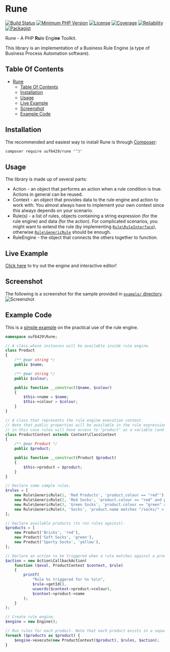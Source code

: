 # Rune

[![Build Status](https://travis-ci.org/uuf6429/rune.svg?branch=master)](https://travis-ci.org/uuf6429/rune)
[![Minimum PHP Version](https://img.shields.io/badge/php-%3E%3D%207.4-8892BF.svg)](https://php.net/)
[![License](https://img.shields.io/badge/license-MIT-blue.svg)](https://raw.githubusercontent.com/uuf6429/rune/master/LICENSE)
[![Coverage](https://sonarcloud.io/api/project_badges/measure?project=Rune&metric=coverage)](https://sonarcloud.io/component_measures?id=Rune&metric=coverage)
[![Reliability](https://sonarcloud.io/api/project_badges/measure?project=Rune&metric=reliability_rating)](https://sonarcloud.io/dashboard?id=Rune)
[![Packagist](https://img.shields.io/packagist/v/uuf6429/Rune.svg)](https://packagist.org/packages/uuf6429/rune)

Rune - A PHP <b>Ru</b>le Engi<b>ne</b> Toolkit.

This library is an implementation of a Business Rule Engine (a type of Business Process Automation software).

## Table Of Contents

- [Rune](#rune)
  - [Table Of Contents](#table-of-contents)
  - [Installation](#installation)
  - [Usage](#usage)
  - [Live Example](#live-example)
  - [Screenshot](#screenshot)
  - [Example Code](#example-code)

## Installation

The recommended and easiest way to install Rune is through [Composer](https://getcomposer.org/):

```bash
composer require uuf6429/rune "^3"
```

## Usage

The library is made up of several parts:

- Action - an object that performs an action when a rule condition is true. Actions in general can be reused.
- Context - an object that provides data to the rule engine and action to work with.
  You almost always have to implement your own context since this always depends on your scenario.
- Rule(s) - a list of rules, objects containing a string expression (for the rule engine) and data (for the action).
  For complicated scenarios, you might want to extend the rule (by implementing [`Rule\RuleInterface`](https://github.com/uuf6429/rune/blob/master/src/Rune/Rule/RuleInterface.php)), otherwise [`Rule\GenericRule`](https://github.com/uuf6429/rune/blob/master/src/Rune/Rule/GenericRule.php) should be enough.
- RuleEngine - the object that connects the others together to function.

## Live Example

[Click here](http://192.237.167.233/rune-demo/) to try out the engine and interactive editor!

## Screenshot

The following is a screenshot for the sample provided in [`example/` directory](https://github.com/uuf6429/rune/tree/master/example).
![Screenshot](http://i.imgur.com/YLFAwxI.png)

## Example Code

This is a [simple example](https://github.com/uuf6429/rune/tree/master/example/simple.php) on the practical use of the rule engine.

```php
namespace uuf6429\Rune;

// A class whose instances will be available inside rule engine.
class Product
{
    /** @var string */
    public $name;

    /** @var string */
    public $colour;

    public function __construct($name, $colour)
    {
        $this->name = $name;
        $this->colour = $colour;
    }
}

// A class that represents the rule engine execution context.
// Note that public properties will be available in the rule expressions,
// in this case rules will have access to "product" as a variable (and all of product's public properties).
class ProductContext extends Context\ClassContext
{
    /** @var Product */
    public $product;

    public function __construct(Product $product)
    {
        $this->product = $product;
    }
}

// Declare some sample rules.
$rules = [
    new Rule\GenericRule(1, 'Red Products', 'product.colour == "red"'),
    new Rule\GenericRule(2, 'Red Socks', 'product.colour == "red" and product.name matches "/socks/i"'),
    new Rule\GenericRule(3, 'Green Socks', 'product.colour == "green" and product.name matches "/socks/i"'),
    new Rule\GenericRule(4, 'Socks', 'product.name matches "/socks/" > 0'),
];

// Declare available products (to run rules against).
$products = [
    new Product('Bricks', 'red'),
    new Product('Soft Socks', 'green'),
    new Product('Sporty Socks', 'yellow'),
];

// Declare an action to be triggered when a rule matches against a product.
$action = new Action\CallbackAction(
    function ($eval, ProductContext $context, $rule)
    {
        printf(
            "Rule %s triggered for %s %s\n",
            $rule->getId(),
            ucwords($context->product->colour),
            $context->product->name
        );
    }
);

// Create rule engine.
$engine = new Engine();

// Run rules for each product. Note that each product exists in a separate context.
foreach ($products as $product) {
    $engine->execute(new ProductContext($product), $rules, $action);
}
```
